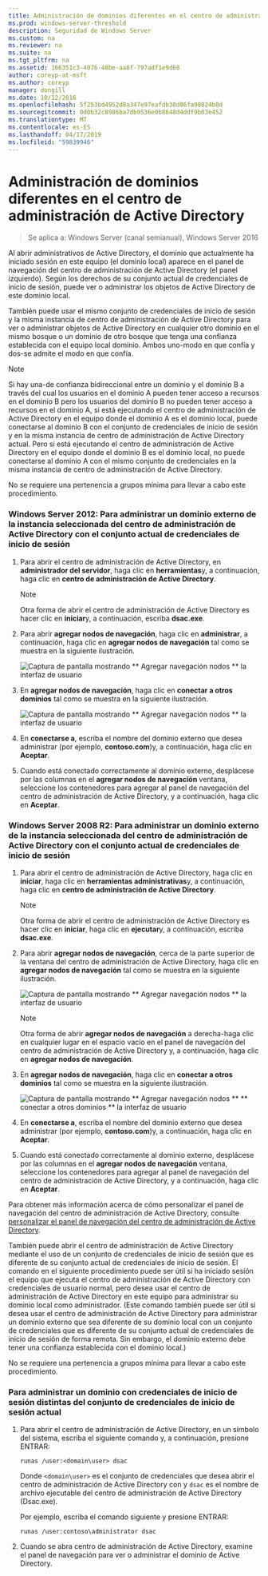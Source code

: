 ```yaml
---
title: Administración de dominios diferentes en el centro de administración de Active Directory
ms.prod: windows-server-threshold
description: Seguridad de Windows Server
ms.custom: na
ms.reviewer: na
ms.suite: na
ms.tgt_pltfrm: na
ms.assetid: 166351c3-4076-48be-aa8f-797adf1e9d68
author: coreyp-at-msft
ms.author: coreyp
manager: dongill
ms.date: 10/12/2016
ms.openlocfilehash: 5f253bd4952d8a347e97eafdb38d86fa98024b8d
ms.sourcegitcommit: 0d0b32c8986ba7db9536e0b8648d4ddf9b03e452
ms.translationtype: MT
ms.contentlocale: es-ES
ms.lasthandoff: 04/17/2019
ms.locfileid: "59839946"
---
```

# <a name="manage-different-domains-in-active-directory-administrative-center"></a>Administración de dominios diferentes en el centro de administración de Active Directory

>Se aplica a: Windows Server (canal semianual), Windows Server 2016

  Al abrir administrativos de Active Directory, el dominio que actualmente ha iniciado sesión en este equipo \(el dominio local\) aparece en el panel de navegación del centro de administración de Active Directory \(el panel izquierdo\). Según los derechos de su conjunto actual de credenciales de inicio de sesión, puede ver o administrar los objetos de Active Directory de este dominio local.

 También puede usar el mismo conjunto de credenciales de inicio de sesión y la misma instancia de centro de administración de Active Directory para ver o administrar objetos de Active Directory en cualquier otro dominio en el mismo bosque o un dominio de otro bosque que tenga una confianza establecida con el equipo local dominio. Ambos uno\-modo en que confía y dos\-se admite el modo en que confía.

> [!NOTE]
>  Si hay una\-de confianza bidireccional entre un dominio y el dominio B a través del cual los usuarios en el dominio A pueden tener acceso a recursos en el dominio B pero los usuarios del dominio B no pueden tener acceso a recursos en el dominio A, si está ejecutando el centro de administración de Active Directory en el equipo donde el dominio A es el dominio local, puede conectarse al dominio B con el conjunto de credenciales de inicio de sesión y en la misma instancia de centro de administración de Active Directory actual. Pero si está ejecutando el centro de administración de Active Directory en el equipo donde el dominio B es el dominio local, no puede conectarse al dominio A con el mismo conjunto de credenciales en la misma instancia de centro de administración de Active Directory.

 No se requiere una pertenencia a grupos mínima para llevar a cabo este procedimiento.

### <a name="windows-server-2012-to-manage-a-foreign-domain-in-the-selected-instance-of-active-directory-administrative-center-using-the-current-set-of-logon-credentials"></a>Windows Server 2012: Para administrar un dominio externo de la instancia seleccionada del centro de administración de Active Directory con el conjunto actual de credenciales de inicio de sesión

1.  Para abrir el centro de administración de Active Directory, en **administrador del servidor**, haga clic en **herramientas**y, a continuación, haga clic en **centro de administración de Active Directory**.

    > [!NOTE]
    >  Otra forma de abrir el centro de administración de Active Directory es hacer clic en **iniciar**y, a continuación, escriba **dsac.exe**.

2.  Para abrir **agregar nodos de navegación**, haga clic en **administrar**, a continuación, haga clic en **agregar nodos de navegación** tal como se muestra en la siguiente ilustración.

     ![Captura de pantalla mostrando ** Agregar navegación nodos ** la interfaz de usuario](media/ADDS_ADACAddNavNode.gif)

3.  En **agregar nodos de navegación**, haga clic en **conectar a otros dominios** tal como se muestra en la siguiente ilustración.

     ![Captura de pantalla mostrando ** Agregar navegación nodos ** la interfaz de usuario](media/ADDS_ADACConnectToDomain.gif)

4.  En **conectarse a**, escriba el nombre del dominio externo que desea administrar \(por ejemplo, **contoso.com**\)y, a continuación, haga clic en **Aceptar**.

5.  Cuando está conectado correctamente al dominio externo, desplácese por las columnas en el **agregar nodos de navegación** ventana, seleccione los contenedores para agregar al panel de navegación del centro de administración de Active Directory, y a continuación, haga clic en **Aceptar**.

### <a name="windows-server-2008-r2-to-manage-a-foreign-domain-in-the-selected-instance-of-active-directory-administrative-center-using-the-current-set-of-logon-credentials"></a>Windows Server 2008 R2: Para administrar un dominio externo de la instancia seleccionada del centro de administración de Active Directory con el conjunto actual de credenciales de inicio de sesión

1.  Para abrir el centro de administración de Active Directory, haga clic en **iniciar**, haga clic en **herramientas administrativas**y, a continuación, haga clic en **centro de administración de Active Directory**.

    > [!NOTE]
    >  Otra forma de abrir el centro de administración de Active Directory es hacer clic en **iniciar**, haga clic en **ejecutar**y, a continuación, escriba **dsac.exe**.

2.  Para abrir **agregar nodos de navegación**, cerca de la parte superior de la ventana del centro de administración de Active Directory, haga clic en **agregar nodos de navegación** tal como se muestra en la siguiente ilustración.

     ![Captura de pantalla mostrando ** Agregar navegación nodos ** la interfaz de usuario](media/click_add_nav_nodes.gif)

    > [!NOTE]
    >  Otra forma de abrir **agregar nodos de navegación** a derecha\-haga clic en cualquier lugar en el espacio vacío en el panel de navegación del centro de administración de Active Directory y, a continuación, haga clic en **agregar nodos de navegación**.

3.  En **agregar nodos de navegación**, haga clic en **conectar a otros dominios** tal como se muestra en la siguiente ilustración.

     ![Captura de pantalla mostrando ** Agregar navegación nodos ** ** conectar a otros dominios ** la interfaz de usuario](media/add_nav_nodes.gif)

4.  En **conectarse a**, escriba el nombre del dominio externo que desea administrar \(por ejemplo, **contoso.com**\)y, a continuación, haga clic en **Aceptar**.

5.  Cuando está conectado correctamente al dominio externo, desplácese por las columnas en el **agregar nodos de navegación** ventana, seleccione los contenedores para agregar al panel de navegación del centro de administración de Active Directory, y a continuación, haga clic en **Aceptar**.

 Para obtener más información acerca de cómo personalizar el panel de navegación del centro de administración de Active Directory, consulte [personalizar el panel de navegación del centro de administración de Active Directory](customize-the-active-directory-administrative-center-navigation-pane.md).

 También puede abrir el centro de administración de Active Directory mediante el uso de un conjunto de credenciales de inicio de sesión que es diferente de su conjunto actual de credenciales de inicio de sesión. El comando en el siguiente procedimiento puede ser útil si ha iniciado sesión el equipo que ejecuta el centro de administración de Active Directory con credenciales de usuario normal, pero desea usar el centro de administración de Active Directory en este equipo para administrar su dominio local como administrador. \(Este comando también puede ser útil si desea usar el centro de administración de Active Directory para administrar un dominio externo que sea diferente de su dominio local con un conjunto de credenciales que es diferente de su conjunto actual de credenciales de inicio de sesión de forma remota. Sin embargo, el dominio externo debe tener una confianza establecida con el dominio local.\)

 No se requiere una pertenencia a grupos mínima para llevar a cabo este procedimiento.

### <a name="to-manage-a-domain-using-logon-credentials-that-are-different-from-the-current-set-of-logon-credentials"></a>Para administrar un dominio con credenciales de inicio de sesión distintas del conjunto de credenciales de inicio de sesión actual

1.  Para abrir el centro de administración de Active Directory, en un símbolo del sistema, escriba el siguiente comando y, a continuación, presione ENTRAR:

     `runas /user:<domain\user> dsac`

     Donde `<domain\user>` es el conjunto de credenciales que desea abrir el centro de administración de Active Directory con y `dsac` es el nombre de archivo ejecutable del centro de administración de Active Directory \(Dsac.exe\).

     Por ejemplo, escriba el comando siguiente y presione ENTRAR:

     `runas /user:contoso\administrator dsac`

2.  Cuando se abra centro de administración de Active Directory, examine el panel de navegación para ver o administrar el dominio de Active Directory.

  

